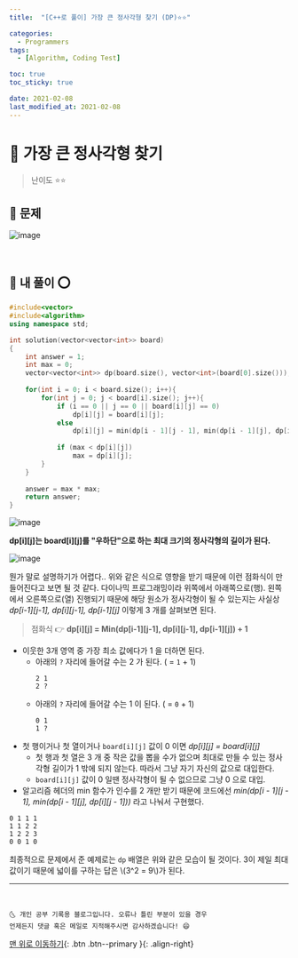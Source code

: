 ```yaml
---
title:  "[C++로 풀이] 가장 큰 정사각형 찾기 (DP)⭐⭐" 

categories:
  - Programmers
tags:
  - [Algorithm, Coding Test]

toc: true
toc_sticky: true

date: 2021-02-08
last_modified_at: 2021-02-08
---
```



# 📌 가장 큰 정사각형 찾기

> 난이도 ⭐⭐

## 🚀 문제

![image](https://user-images.githubusercontent.com/42318591/107170959-04a16980-6a05-11eb-95c9-18b51c18de2b.png)


<br>

## 🚀 내 풀이 ⭕

```cpp
#include<vector>
#include<algorithm>
using namespace std;

int solution(vector<vector<int>> board)
{
    int answer = 1;
    int max = 0;
    vector<vector<int>> dp(board.size(), vector<int>(board[0].size()));
    
    for(int i = 0; i < board.size(); i++){
        for(int j = 0; j < board[i].size(); j++){
            if (i == 0 || j == 0 || board[i][j] == 0) 
                dp[i][j] = board[i][j];
            else
                dp[i][j] = min(dp[i - 1][j - 1], min(dp[i - 1][j], dp[i][j - 1])) + 1;
            
            if (max < dp[i][j]) 
                max = dp[i][j];
        }
    }
    
    answer = max * max;
    return answer;
}
```

![image](https://user-images.githubusercontent.com/42318591/107177031-30781b80-6a14-11eb-85d9-ea4cf8106114.png)

**dp[i][j]는 board[i][j]를 "우하단"으로 하는 최대 크기의 정사각형의 길이가 된다.**

![image](https://user-images.githubusercontent.com/42318591/107178373-5eab2a80-6a17-11eb-8ee9-2aa205995dec.png)

뭔가 말로 설명하기가 어렵다.. 위와 같은 식으로 영향을 받기 때문에 이런 점화식이 만들어진다고 보면 될 것 같다. 다이나믹 프로그래밍이라 위쪽에서 아래쪽으로(행). 왼쪽에서 오른쪽으로(열) 진행되기 때문에 해당 원소가 정사각형이 될 수 있는지는 사실상 *dp[i-1][j-1], dp[i][j-1], dp[i-1][j]* 이렇게 3 개를 살펴보면 된다. 

> 점화식 👉 **dp[i][j] = Min(dp[i-1][j-1], dp[i][j-1], dp[i-1][j]) + 1**

- 이웃한 3개 영역 중 가장 최소 값에다가 1 을 더하면 된다. 
  - 아래의 `?` 자리에 들어갈 수는 2 가 된다. ( = `1` + 1) 
    ```
    2 1
    2 ? 
    ```
  - 아래의 `?` 자리에 들어갈 수는 1 이 된다. ( = `0` + 1) 
    ```
    0 1
    1 ? 
    ```
- 첫 행이거나 첫 열이거나 `board[i][j]` 값이 0 이면 *dp[i][j] = board[i][j]*
  - 첫 행과 첫 열은 3 개 중 작은 값을 뽑을 수가 없으며 최대로 만들 수 있는 정사각형 길이가 1 밖에 되지 않는다. 따라서 그냥 자기 자신의 값으로 대입한다. 
  - `board[i][j]` 값이 0 일땐 정사각형이 될 수 없으므로 그냥 0 으로 대입.
- 알고리즘 헤더의 min 함수가 인수를 2 개만 받기 때문에 코드에선 *min(dp[i - 1][j - 1], min(dp[i - 1][j], dp[i][j - 1]))* 라고 나눠서 구현했다. 

```
0 1 1 1
1 1 2 2
1 2 2 3
0 0 1 0
```

최종적으로 문제에서 준 예제로는 `dp` 배열은 위와 같은 모습이 될 것이다. 3이 제일 최대값이기 때문에 넓이를 구하는 답은 \\(3^2 = 9\\)가 된다.

***
<br>

    🌜 개인 공부 기록용 블로그입니다. 오류나 틀린 부분이 있을 경우 
    언제든지 댓글 혹은 메일로 지적해주시면 감사하겠습니다! 😄

[맨 위로 이동하기](#){: .btn .btn--primary }{: .align-right}
